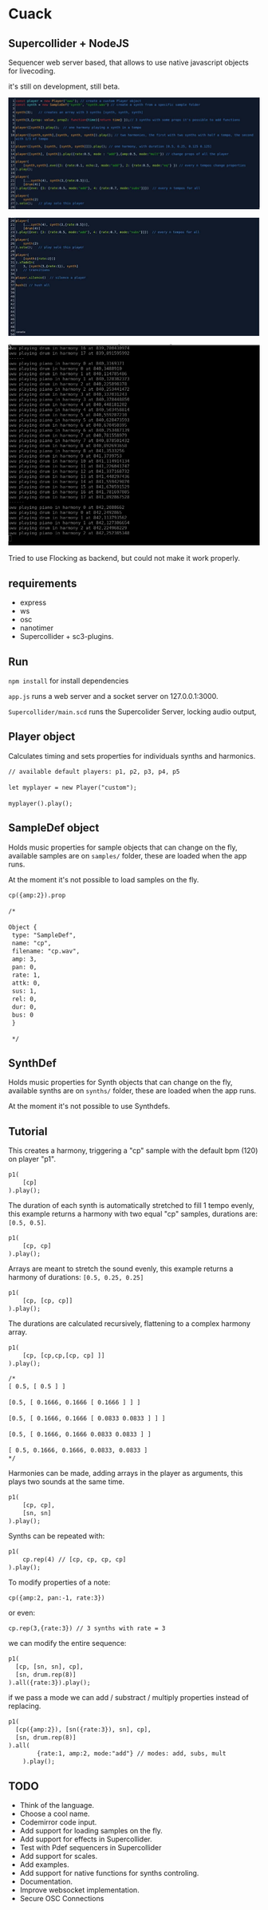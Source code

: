 # Cuack 

## Supercollider + NodeJS 

Sequencer web server based, that allows to use native javascript objects for livecoding.

it's still on development, still beta.

![Sintax example](img/sintax.jpg "example of sintax")

![Sintax example 2](img/sintax2.jpg "example of sintax")

![Example players](img/players.jpg "example of console")

Tried to use Flocking as backend, but could not make it work properly.


## requirements

- express
- ws
- osc
- nanotimer
- Supercollider + sc3-plugins.

## Run

`npm install` for install dependencies

`app.js` runs a web server and a socket server on 127.0.0.1:3000.

`Supercollider/main.scd` runs the Supercolider Server, locking audio output, 

## Player object

Calculates timing and sets properties for individuals synths and harmonics.

```
// available default players: p1, p2, p3, p4, p5

let myplayer = new Player("custom");

myplayer().play();

```


## SampleDef object

Holds music properties for sample objects that can change on the fly, available samples are on `samples/` folder, these are loaded when the app runs.

At the moment it's not possible to load samples on the fly.

```
cp({amp:2}).prop

/*

Object {
 type: "SampleDef",
 name: "cp",
 filename: "cp.wav",
 amp: 3,
 pan: 0,
 rate: 1,
 attk: 0,
 sus: 1,
 rel: 0,
 dur: 0, 
 bus: 0
 }

 */

```

## SynthDef 

Holds music properties for Synth objects that can change on the fly, available synths are on `synths/` folder, these are loaded when the app runs.

At the moment it's not possible to use Synthdefs.


## Tutorial

This creates a harmony, triggering a "cp" sample with the default bpm (120) on player "p1".

```
p1(
    [cp]
).play();
```

The duration of each synth is automatically stretched to fill 1 tempo evenly, this example returns a harmony with two equal "cp" samples, durations are: `[0.5, 0.5]`.


```
p1(
    [cp, cp]
).play();
```

Arrays are meant to stretch the sound evenly, this example returns a harmony of durations: `[0.5, 0.25, 0.25]`

```
p1(
    [cp, [cp, cp]]
).play();
```

The durations are calculated recursively, flattening to a complex harmony array.

```
p1(
    [cp, [cp,cp,[cp, cp] ]]
).play();
```


```
/*
[ 0.5, [ 0.5 ] ]

[0.5, [ 0.1666, 0.1666 [ 0.1666 ] ] ]

[0.5, [ 0.1666, 0.1666 [ 0.0833 0.0833 ] ] ]

[0.5, [ 0.1666, 0.1666 0.0833 0.0833 ] ]

[ 0.5, 0.1666, 0.1666, 0.0833, 0.0833 ]
*/
```

Harmonies can be made, adding arrays in the player as arguments, this plays two sounds at the same time.

```
p1(
    [cp, cp],
    [sn, sn]
).play();
```
Synths can be repeated with:

```
p1(
    cp.rep(4) // [cp, cp, cp, cp]
).play();
```
To modify properties of a note:

```
cp({amp:2, pan:-1, rate:3}) 

```

or even:

```
cp.rep(3,{rate:3}) // 3 synths with rate = 3
```
we can modify the entire sequence:

```
p1(
  [cp, [sn, sn], cp],
  [sn, drum.rep(8)]
).all({rate:3}).play();
```
if we pass a mode we can add / substract / multiply properties instead of replacing.

```
p1(
  [cp({amp:2}), [sn({rate:3}), sn], cp],
  [sn, drum.rep(8)]
).all(
        {rate:1, amp:2, mode:"add"} // modes: add, subs, mult 
    ).play();
```

## TODO

- Think of the language.
- Choose a cool name.
- Codemirror code input.
- Add support for loading samples on the fly.
- Add support for effects in Supercollider.
- Test with Pdef sequencers in Supercollider
- Add support for scales.
- Add examples.
- Add support for native functions for synths controling.
- Documentation.
- Improve websocket implementation.
- Secure OSC Connections

